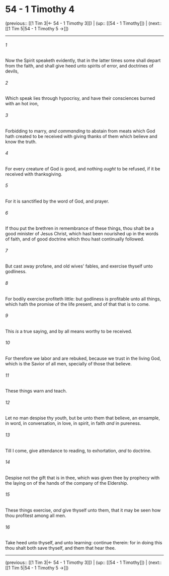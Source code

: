 # 54 - 1 Timothy 4

(previous:: [[1 Tim 3|← 54 - 1 Timothy 3]]) | (up:: [[54 - 1 Timothy]]) | (next:: [[1 Tim 5|54 - 1 Timothy 5 →]])

***


###### 1 
Now the Spirit speaketh evidently, that in the latter times some shall depart from the faith, and shall give heed unto spirits of error, and doctrines of devils, 

###### 2 
Which speak lies through hypocrisy, and have their consciences burned with an hot iron, 

###### 3 
Forbidding to marry, _and commanding_ to abstain from meats which God hath created to be received with giving thanks of them which believe and know the truth. 

###### 4 
For every creature of God _is_ good, and nothing _ought_ to be refused, if it be received with thanksgiving. 

###### 5 
For it is sanctified by the word of God, and prayer. 

###### 6 
If thou put the brethren in remembrance of these things, thou shalt be a good minister of Jesus Christ, which hast been nourished up in the words of faith, and of good doctrine which thou hast continually followed. 

###### 7 
But cast away profane, and old wives' fables, and exercise thyself unto godliness. 

###### 8 
For bodily exercise profiteth little: but godliness is profitable unto all things, which hath the promise of the life present, and of that that is to come. 

###### 9 
This _is_ a true saying, and by all means worthy to be received. 

###### 10 
For therefore we labor and are rebuked, because we trust in the living God, which is the Savior of all men, specially of those that believe. 

###### 11 
These things warn and teach. 

###### 12 
Let no man despise thy youth, but be unto them that believe, an ensample, in word, in conversation, in love, in spirit, in faith _and_ in pureness. 

###### 13 
Till I come, give attendance to reading, to exhortation, _and_ to doctrine. 

###### 14 
Despise not the gift that is in thee, which was given thee by prophecy with the laying on of the hands of the company of the Eldership. 

###### 15 
These things exercise, _and_ give thyself unto them, that it may be seen how thou profitest among all men. 

###### 16 
Take heed unto thyself, and unto learning: continue therein: for in doing this thou shalt both save thyself, and them that hear thee.

***

(previous:: [[1 Tim 3|← 54 - 1 Timothy 3]]) | (up:: [[54 - 1 Timothy]]) | (next:: [[1 Tim 5|54 - 1 Timothy 5 →]])
